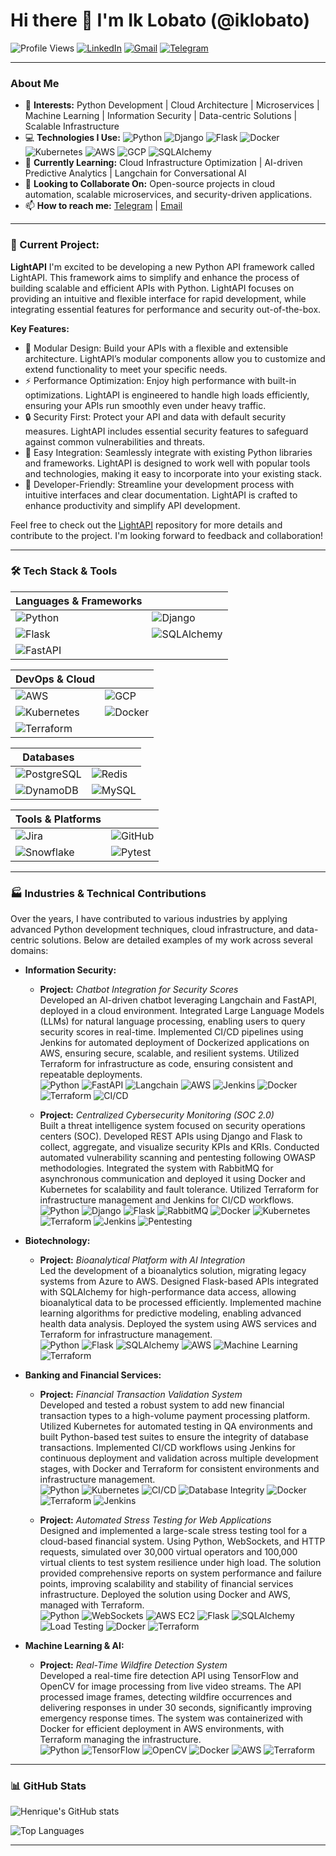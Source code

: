 # Hi there 👋 I'm Ik Lobato (@iklobato)

![Profile Views](https://komarev.com/ghpvc/?username=iklobato&color=brightgreen)
[![LinkedIn](https://img.shields.io/badge/LinkedIn-blue?style=flat-square&logo=linkedin)](https://www.linkedin.com/in/iklobato-sr-python/)
[![Gmail](https://img.shields.io/badge/Gmail-D14836?style=flat-square&logo=gmail&logoColor=white)](mailto:h.lobato001@gmail.com)
[![Telegram](https://img.shields.io/badge/Telegram-2CA5E0?style=flat-square&logo=telegram&logoColor=white)](https://t.me/iklobato)

---

### About Me

- 👀 **Interests:** Python Development | Cloud Architecture | Microservices | Machine Learning | Information Security | Data-centric Solutions | Scalable Infrastructure
- 💻 **Technologies I Use:** ![Python](https://img.shields.io/badge/-Python-3776AB?style=flat-square&logo=python&logoColor=white) ![Django](https://img.shields.io/badge/-Django-092E20?style=flat-square&logo=django&logoColor=white) ![Flask](https://img.shields.io/badge/-Flask-000000?style=flat-square&logo=flask&logoColor=white) ![Docker](https://img.shields.io/badge/-Docker-2496ED?style=flat-square&logo=docker&logoColor=white) ![Kubernetes](https://img.shields.io/badge/-Kubernetes-326CE5?style=flat-square&logo=kubernetes&logoColor=white) ![AWS](https://img.shields.io/badge/-AWS-FF9900?style=flat-square&logo=amazonaws&logoColor=white) ![GCP](https://img.shields.io/badge/-GCP-4285F4?style=flat-square&logo=googlecloud&logoColor=white) ![SQLAlchemy](https://img.shields.io/badge/-SQLAlchemy-CA0C00?style=flat-square&logo=python&logoColor=white)
- 🌱 **Currently Learning:** Cloud Infrastructure Optimization | AI-driven Predictive Analytics | Langchain for Conversational AI
- 💞️ **Looking to Collaborate On:** Open-source projects in cloud automation, scalable microservices, and security-driven applications.
- 📫 **How to reach me:** [Telegram](https://t.me/iklobato) | [Email](mailto:h.lobato001@gmail.com)

---

### 🚀 Current Project:
**LightAPI**
I'm excited to be developing a new Python API framework called LightAPI. This framework aims to simplify and enhance the process of building scalable and efficient APIs with Python. LightAPI focuses on providing an intuitive and flexible interface for rapid development, while integrating essential features for performance and security out-of-the-box.

**Key Features:**
- 🌟 Modular Design: Build your APIs with a flexible and extensible architecture. LightAPI’s modular components allow you to customize and extend functionality to meet your specific needs.
- ⚡ Performance Optimization: Enjoy high performance with built-in optimizations. LightAPI is engineered to handle high loads efficiently, ensuring your APIs run smoothly even under heavy traffic.
- 🔒 Security First: Protect your API and data with default security measures. LightAPI includes essential security features to safeguard against common vulnerabilities and threats.
- 🔗 Easy Integration: Seamlessly integrate with existing Python libraries and frameworks. LightAPI is designed to work well with popular tools and technologies, making it easy to incorporate into your existing stack.
- 🔧 Developer-Friendly: Streamline your development process with intuitive interfaces and clear documentation. LightAPI is crafted to enhance productivity and simplify API development.

Feel free to check out the [LightAPI](https://github.com/henriqueblobato/LightAPI) repository for more details and contribute to the project. I'm looking forward to feedback and collaboration!

---

### 🛠 Tech Stack & Tools

| **Languages & Frameworks** |  |
| -------------------------- | -- |
| ![Python](https://img.shields.io/badge/-Python-3776AB?style=flat-square&logo=python&logoColor=white) | ![Django](https://img.shields.io/badge/-Django-092E20?style=flat-square&logo=django&logoColor=white) |
| ![Flask](https://img.shields.io/badge/-Flask-000000?style=flat-square&logo=flask&logoColor=white) | ![SQLAlchemy](https://img.shields.io/badge/-SQLAlchemy-CA0C00?style=flat-square&logo=python&logoColor=white) |
| ![FastAPI](https://img.shields.io/badge/-FastAPI-009688?style=flat-square&logo=fastapi&logoColor=white) |  |

| **DevOps & Cloud** |  |
| ------------------ | -- |
| ![AWS](https://img.shields.io/badge/-AWS-FF9900?style=flat-square&logo=amazonaws&logoColor=white) | ![GCP](https://img.shields.io/badge/-GCP-4285F4?style=flat-square&logo=googlecloud&logoColor=white) |
| ![Kubernetes](https://img.shields.io/badge/-Kubernetes-326CE5?style=flat-square&logo=kubernetes&logoColor=white) | ![Docker](https://img.shields.io/badge/-Docker-2496ED?style=flat-square&logo=docker&logoColor=white) |
| ![Terraform](https://img.shields.io/badge/-Terraform-623CE4?style=flat-square&logo=terraform&logoColor=white) |  |

| **Databases** |  |
| ------------- | -- |
| ![PostgreSQL](https://img.shields.io/badge/-PostgreSQL-4169E1?style=flat-square&logo=postgresql&logoColor=white) | ![Redis](https://img.shields.io/badge/-Redis-DC382D?style=flat-square&logo=redis&logoColor=white) |
| ![DynamoDB](https://img.shields.io/badge/-DynamoDB-4053D6?style=flat-square&logo=amazon-dynamodb&logoColor=white) | ![MySQL](https://img.shields.io/badge/-MySQL-4479A1?style=flat-square&logo=mysql&logoColor=white) |

| **Tools & Platforms** |  |
| --------------------- | -- |
| ![Jira](https://img.shields.io/badge/-Jira-0052CC?style=flat-square&logo=jira&logoColor=white) | ![GitHub](https://img.shields.io/badge/-GitHub-181717?style=flat-square&logo=github) |
| ![Snowflake](https://img.shields.io/badge/-Snowflake-29B5E8?style=flat-square&logo=snowflake&logoColor=white) | ![Pytest](https://img.shields.io/badge/-Pytest-0A9EDC?style=flat-square&logo=pytest) |



---

### 🏭 Industries & Technical Contributions

Over the years, I have contributed to various industries by applying advanced Python development techniques, cloud infrastructure, and data-centric solutions. Below are detailed examples of my work across several domains:

- **Information Security:**
    - **Project:** *Chatbot Integration for Security Scores*  
      Developed an AI-driven chatbot leveraging Langchain and FastAPI, deployed in a cloud environment. Integrated Large Language Models (LLMs) for natural language processing, enabling users to query security scores in real-time. Implemented CI/CD pipelines using Jenkins for automated deployment of Dockerized applications on AWS, ensuring secure, scalable, and resilient systems. Utilized Terraform for infrastructure as code, ensuring consistent and repeatable deployments.  
      ![Python](https://img.shields.io/badge/-Python-3776AB?style=flat-square&logo=python&logoColor=white) ![FastAPI](https://img.shields.io/badge/-FastAPI-009688?style=flat-square&logo=fastapi&logoColor=white) ![Langchain](https://img.shields.io/badge/-Langchain-000000?style=flat-square) ![AWS](https://img.shields.io/badge/-AWS-FF9900?style=flat-square&logo=amazonaws&logoColor=white) ![Jenkins](https://img.shields.io/badge/-Jenkins-D24939?style=flat-square&logo=jenkins&logoColor=white) ![Docker](https://img.shields.io/badge/-Docker-2496ED?style=flat-square&logo=docker&logoColor=white) ![Terraform](https://img.shields.io/badge/-Terraform-7B42BC?style=flat-square&logo=terraform&logoColor=white) ![CI/CD](https://img.shields.io/badge/-CI%2FCD-239120?style=flat-square&logo=ci-cd)

    - **Project:** *Centralized Cybersecurity Monitoring (SOC 2.0)*  
      Built a threat intelligence system focused on security operations centers (SOC). Developed REST APIs using Django and Flask to collect, aggregate, and visualize security KPIs and KRIs. Conducted automated vulnerability scanning and pentesting following OWASP methodologies. Integrated the system with RabbitMQ for asynchronous communication and deployed it using Docker and Kubernetes for scalability and fault tolerance. Utilized Terraform for infrastructure management and Jenkins for CI/CD workflows.  
      ![Python](https://img.shields.io/badge/-Python-3776AB?style=flat-square&logo=python&logoColor=white) ![Django](https://img.shields.io/badge/-Django-092E20?style=flat-square&logo=django&logoColor=white) ![Flask](https://img.shields.io/badge/-Flask-000000?style=flat-square&logo=flask&logoColor=white) ![RabbitMQ](https://img.shields.io/badge/-RabbitMQ-FF6600?style=flat-square&logo=rabbitmq&logoColor=white) ![Docker](https://img.shields.io/badge/-Docker-2496ED?style=flat-square&logo=docker&logoColor=white) ![Kubernetes](https://img.shields.io/badge/-Kubernetes-326CE5?style=flat-square&logo=kubernetes&logoColor=white) ![Terraform](https://img.shields.io/badge/-Terraform-7B42BC?style=flat-square&logo=terraform&logoColor=white) ![Jenkins](https://img.shields.io/badge/-Jenkins-D24939?style=flat-square&logo=jenkins&logoColor=white) ![Pentesting](https://img.shields.io/badge/-Pentesting-239120?style=flat-square&logo=pentest)

- **Biotechnology:**
    - **Project:** *Bioanalytical Platform with AI Integration*  
      Led the development of a bioanalytics solution, migrating legacy systems from Azure to AWS. Designed Flask-based APIs integrated with SQLAlchemy for high-performance data access, allowing bioanalytical data to be processed efficiently. Implemented machine learning algorithms for predictive modeling, enabling advanced health data analysis. Deployed the system using AWS services and Terraform for infrastructure management.  
      ![Python](https://img.shields.io/badge/-Python-3776AB?style=flat-square&logo=python&logoColor=white) ![Flask](https://img.shields.io/badge/-Flask-000000?style=flat-square&logo=flask&logoColor=white) ![SQLAlchemy](https://img.shields.io/badge/-SQLAlchemy-CA0C00?style=flat-square&logo=python&logoColor=white) ![AWS](https://img.shields.io/badge/-AWS-FF9900?style=flat-square&logo=amazonaws&logoColor=white) ![Machine Learning](https://img.shields.io/badge/-Machine%20Learning-FF6F00?style=flat-square&logo=machine-learning&logoColor=white) ![Terraform](https://img.shields.io/badge/-Terraform-7B42BC?style=flat-square&logo=terraform&logoColor=white)

- **Banking and Financial Services:**
    - **Project:** *Financial Transaction Validation System*  
      Developed and tested a robust system to add new financial transaction types to a high-volume payment processing platform. Utilized Kubernetes for automated testing in QA environments and built Python-based test suites to ensure the integrity of database transactions. Implemented CI/CD workflows using Jenkins for continuous deployment and validation across multiple development stages, with Docker and Terraform for consistent environments and infrastructure management.  
      ![Python](https://img.shields.io/badge/-Python-3776AB?style=flat-square&logo=python&logoColor=white) ![Kubernetes](https://img.shields.io/badge/-Kubernetes-326CE5?style=flat-square&logo=kubernetes&logoColor=white) ![CI/CD](https://img.shields.io/badge/-CI%2FCD-239120?style=flat-square&logo=ci-cd) ![Database Integrity](https://img.shields.io/badge/-Database%20Integrity-239120?style=flat-square&logo=database) ![Docker](https://img.shields.io/badge/-Docker-2496ED?style=flat-square&logo=docker&logoColor=white) ![Terraform](https://img.shields.io/badge/-Terraform-7B42BC?style=flat-square&logo=terraform&logoColor=white) ![Jenkins](https://img.shields.io/badge/-Jenkins-D24939?style=flat-square&logo=jenkins&logoColor=white)

    - **Project:** *Automated Stress Testing for Web Applications*  
      Designed and implemented a large-scale stress testing tool for a cloud-based financial system. Using Python, WebSockets, and HTTP requests, simulated over 30,000 virtual operators and 100,000 virtual clients to test system resilience under high load. The solution provided comprehensive reports on system performance and failure points, improving scalability and stability of financial services infrastructure. Deployed the solution using Docker and AWS, managed with Terraform.  
      ![Python](https://img.shields.io/badge/-Python-3776AB?style=flat-square&logo=python&logoColor=white) ![WebSockets](https://img.shields.io/badge/-WebSockets-000000?style=flat-square&logo=websockets&logoColor=white) ![AWS EC2](https://img.shields.io/badge/-AWS%20EC2-FF9900?style=flat-square&logo=amazon-ec2&logoColor=white) ![Flask](https://img.shields.io/badge/-Flask-000000?style=flat-square&logo=flask&logoColor=white) ![SQLAlchemy](https://img.shields.io/badge/-SQLAlchemy-CA0C00?style=flat-square&logo=python&logoColor=white) ![Load Testing](https://img.shields.io/badge/-Load%20Testing-239120?style=flat-square&logo=load-testing) ![Docker](https://img.shields.io/badge/-Docker-2496ED?style=flat-square&logo=docker&logoColor=white) ![Terraform](https://img.shields.io/badge/-Terraform-7B42BC?style=flat-square&logo=terraform&logoColor=white)

- **Machine Learning & AI:**
    - **Project:** *Real-Time Wildfire Detection System*  
      Developed a real-time fire detection API using TensorFlow and OpenCV for image processing from live video streams. The API processed image frames, detecting wildfire occurrences and delivering responses in under 30 seconds, significantly improving emergency response times. The system was containerized with Docker for efficient deployment in AWS environments, with Terraform managing the infrastructure.  
      ![Python](https://img.shields.io/badge/-Python-3776AB?style=flat-square&logo=python&logoColor=white) ![TensorFlow](https://img.shields.io/badge/-TensorFlow-FF6F00?style=flat-square&logo=tensorflow&logoColor=white) ![OpenCV](https://img.shields.io/badge/-OpenCV-5C3EE8?style=flat-square&logo=opencv&logoColor=white) ![Docker](https://img.shields.io/badge/-Docker-2496ED?style=flat-square&logo=docker&logoColor=white) ![AWS](https://img.shields.io/badge/-AWS-FF9900?style=flat-square&logo=amazonaws&logoColor=white) ![Terraform](https://img.shields.io/badge/-Terraform-7B42BC?style=flat-square&logo=terraform&logoColor=white)


---

### 📊 GitHub Stats

![Henrique's GitHub stats](https://github-readme-stats.vercel.app/api?username=iklobato&show_icons=true&theme=radical)

![Top Languages](https://github-readme-stats.vercel.app/api/top-langs/?username=iklobato&layout=compact&theme=radical)

---
<!---
iklobato-w/iklobato-w is a ✨ special ✨ repository because its `README.md` (this file) appears on your GitHub profile.
You can click the Preview link to take a look at your changes.
--->
